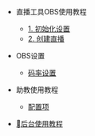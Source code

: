 * 直播工具OBS使用教程

  * [1. 初始化设置](live/初始化直播.md)
  * [2. 创建直播](live/创建直播.md)

* OBS设置

  * [码率设置](live/码率设置.md)
  

* 助教使用教程

  * [配置项](zh-cn/configuration.md)
  

* [后台使用教程](zh-cn/changelog.md)
